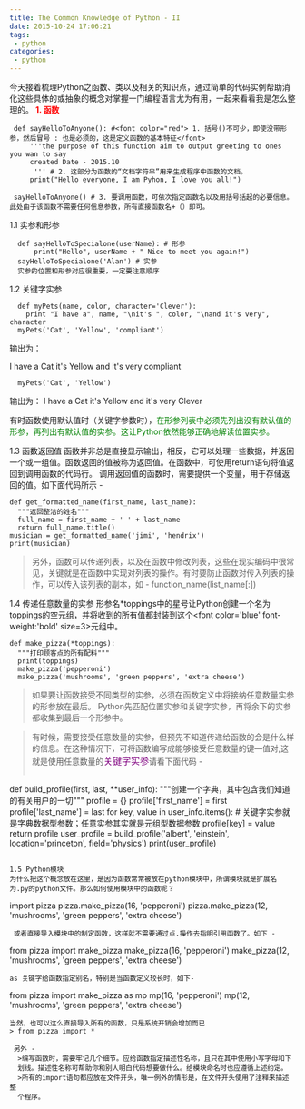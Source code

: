 ```yaml
---
title: The Common Knowledge of Python - II
date: 2015-10-24 17:06:21
tags:
 - python
categories:
 - python
---
```

今天接着梳理Python之函数、类以及相关的知识点，通过简单的代码实例帮助消化这些具体的或抽象的概念对掌握一门编程语言尤为有用，一起来看看我是怎么整理的。
**<font color="red">1. 函数</font>**
 ```
  def sayHelloToAnyone(): #<font color="red"> 1. 括号()不可少，即使没带形参，然后冒号 : 也是必须的，这是定义函数的基本特征</font>
      '''the purpose of this function aim to output greeting to ones you wan to say
      created Date - 2015.10
       ''' # 2. 这部分为函数的“文档字符串”用来生成程序中函数的文档。
      print("Hello everyone, I am Pyhon, I love you all!")

  sayHelloToAnyone() # 3. 要调用函数，可依次指定函数名以及用括号括起的必要信息。 此处由于该函数不需要任何信息参数，所有直接函数名+（）即可。
```
  <!--More-->
  1.1 实参和形参
  ```
    def sayHelloToSpecialone(userName): # 形参
        print("Hello", userName + " Nice to meet you again!")
    sayHelloToSpecialone('Alan') # 实参
    实参的位置和形参对应很重要，一定要注意顺序
  ```
  1.2 关键字实参
  ~~~
    def myPets(name, color, character='Clever'):
      print "I have a", name, "\nit's ", color, "\nand it's very", character
    myPets('Cat', 'Yellow', 'compliant')
  ~~~

  输出为：

  I have a Cat
  it's  Yellow
  and it's very compliant

  ~~~
    myPets('Cat', 'Yellow')
  ~~~
  输出为：
  I have a Cat
  it's  Yellow
  and it's very Clever

  有时函数使用默认值时（关键字参数时），<font color='green'/>在形参列表中必须先列出没有默认值的形参，再列出有默认值的实参。这让Python依然能够正确地解读位置实参。</font>

  1.3 函数返回值
  函数并非总是直接显示输出，相反，它可以处理一些数据，并返回一个或一组值。函数返回的值被称为返回值。在函数中，可使用return语句将值返回到调用函数的代码行。
  调用返回值的函数时，需要提供一个变量，用于存储返回的值。如下面代码所示 -
  ```
  def get_formatted_name(first_name, last_name):
    """返回整洁的姓名"""
    full_name = first_name + ' ' + last_name
    return full_name.title()
  musician = get_formatted_name('jimi', 'hendrix')
  print(musician)
  ```
  >另外，函数可以传递列表，以及在函数中修改列表，这些在现实编码中很常见，关键就是在函数中实现对列表的操作。有时要防止函数对传入列表的操作，可以传入该列表的副本，如 - function_name(list_name[:])

  1.4 传递任意数量的实参
  形参名*toppings中的星号让Python创建一个名为toppings的空元组，并将收到的所有值都封装到这个<font color='blue' font-weight:'bold' size=3>元组</font>中。
  ```
  def make_pizza(*toppings):
    """打印顾客点的所有配料"""
    print(toppings)
    make_pizza('pepperoni')
    make_pizza('mushrooms', 'green peppers', 'extra cheese')
  ```
  >如果要让函数接受不同类型的实参，必须在函数定义中将接纳任意数量实参的形参放在最后。 Python先匹配位置实参和关键字实参，再将余下的实参都收集到最后一个形参中。

  >有时候，需要接受任意数量的实参，但预先不知道传递给函数的会是什么样的信息。在这种情况下，可将函数编写成能够接受任意数量的键—值对,这就是使用任意数量的<font color='purple' size='3'>关键字实参</font>请看下面代码 -
  >>```
  def build_profile(first, last, **user_info):
    """创建一个字典，其中包含我们知道的有关用户的一切"""
    profile = {}
    profile['first_name'] = first
    profile['last_name'] = last
    for key, value in user_info.items(): # 关键字实参就是字典数据型参数；任意实参其实就是元组型数据参数
        profile[key] = value
    return profile
  user_profile = build_profile('albert', 'einstein', location='princeton', field='physics')
  print(user_profile)
 ```

 1.5 Python模块
 为什么把这个概念放在这里，是因为函数常常被放在python模块中，所谓模块就是扩展名为.py的python文件。那么如何使用模块中的函数呢？
 ```
  import pizza
  pizza.make_pizza(16, 'pepperoni')
  pizza.make_pizza(12, 'mushrooms', 'green peppers', 'extra cheese')
 ```
  或者直接导入模块中的制定函数，这样就不需要通过点.操作去指明引用函数了。如下 -
  ```
  from pizza import make_pizza
  make_pizza(16, 'pepperoni')
  make_pizza(12, 'mushrooms', 'green peppers', 'extra cheese')
  ```
  as 关键字给函数指定别名，特别是当函数定义较长时，如下-
  ```
  from pizza import make_pizza as mp
  mp(16, 'pepperoni')
  mp(12, 'mushrooms', 'green peppers', 'extra cheese')
  ```
  当然，也可以这么直接导入所有的函数，只是系统开销会增加而已
  > from pizza import *

   另外 -
    >编写函数时，需要牢记几个细节。应给函数指定描述性名称，且只在其中使用小写字母和下
    划线。描述性名称可帮助你和别人明白代码想要做什么。给模块命名时也应遵循上述约定。
    >所有的import语句都应放在文件开头，唯一例外的情形是，在文件开头使用了注释来描述整
    个程序。
